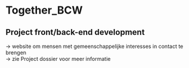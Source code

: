 # Together_BCW

## Project front/back-end development  

 
-> website om mensen met gemeenschappelijke interesses in contact te brengen  
-> zie Project dossier voor meer informatie  
